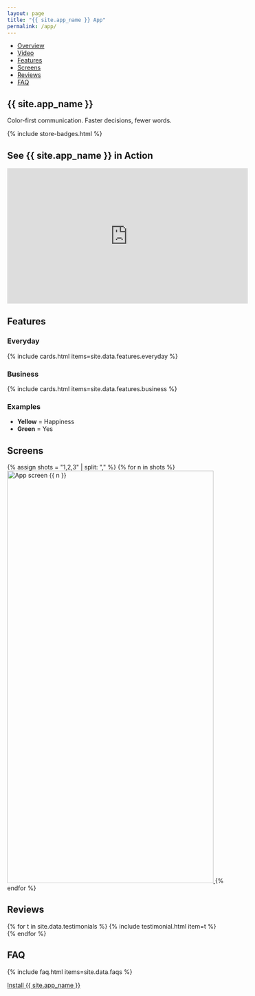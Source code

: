 ```yaml
---
layout: page
title: "{{ site.app_name }} App"
permalink: /app/
---
```

<nav class="local-nav" aria-label="App sections">
  <ul>
    <li><a href="#overview" aria-current="true">Overview</a></li>
    <li><a href="#video">Video</a></li>
    <li><a href="#features">Features</a></li>
    <li><a href="#screens">Screens</a></li>
    <li><a href="#reviews">Reviews</a></li>
    <li><a href="#faq">FAQ</a></li>
  </ul>
</nav>

<section id="overview" class="container">
  <h1>{{ site.app_name }}</h1>
  <p class="lead">Color-first communication. Faster decisions, fewer words.</p>
  {% include store-badges.html %}
</section>

<section id="video" class="container">
  <h2>See {{ site.app_name }} in Action</h2>
  <div class="video-wrapper">
    <iframe 
      width="560" 
      height="315" 
      src="https://www.youtube.com/embed/Su8vIQI_ez8" 
      title="{{ site.app_name }} App Demo" 
      frameborder="0" 
      allow="accelerometer; autoplay; clipboard-write; encrypted-media; gyroscope; picture-in-picture; web-share" 
      allowfullscreen>
    </iframe>
  </div>
</section>

<section id="features" class="container">
  <h2>Features</h2>
  <h3>Everyday</h3>
  {% include cards.html items=site.data.features.everyday %}
  <h3>Business</h3>
  {% include cards.html items=site.data.features.business %}
  <aside class="examples">
    <h3>Examples</h3>
    <ul>
      <li><strong>Yellow</strong> = Happiness</li>
      <li><strong>Green</strong> = Yes</li>
    </ul>
  </aside>
</section>

<section id="screens" class="container gallery">
  <h2>Screens</h2>
  <div class="grid screenshots">
    {% assign shots = "1,2,3" | split: "," %}
    {% for n in shots %}
      <a href="{{ '/assets/img/screenshots/' | append: n | append: '.webp' | relative_url }}" data-lightbox="screens" class="shot">
        <img loading="lazy" src="{{ '/assets/img/screenshots/' | append: n | append: '.webp' | relative_url }}" alt="App screen {{ n }}" width="480" height="960">
      </a>
    {% endfor %}
  </div>
</section>

<section id="reviews" class="container">
  <h2>Reviews</h2>
  <div class="grid">
    {% for t in site.data.testimonials %}
      {% include testimonial.html item=t %}
    {% endfor %}
  </div>
</section>

<section id="faq" class="container">
  <h2>FAQ</h2>
  {% include faq.html items=site.data.faqs %}
  <p><a class="btn" href="#overview">Install {{ site.app_name }}</a></p>
</section>

<!-- TODO: Replace this content with the exact App page copy you provide. -->
